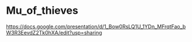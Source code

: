 # Mu_of_thieves

https://docs.google.com/presentation/d/1_Bow0RsLQ1U_1YDn_MFrqtFao_bW3R3EevdZ2Tk0hXA/edit?usp=sharing